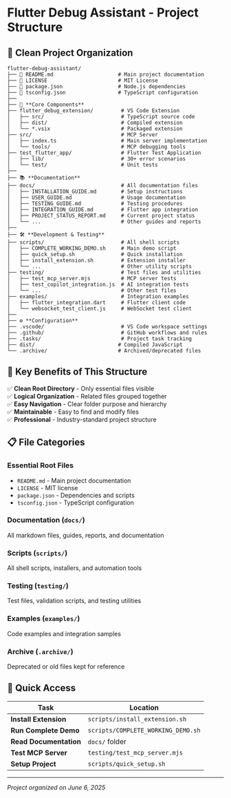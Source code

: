 # Flutter Debug Assistant - Project Structure

## 📁 **Clean Project Organization**

```
flutter-debug-assistant/
├── 📄 README.md                     # Main project documentation
├── 📄 LICENSE                       # MIT License
├── 📄 package.json                  # Node.js dependencies  
├── 📄 tsconfig.json                 # TypeScript configuration
├── 
├── 🎯 **Core Components**
├── flutter_debug_extension/         # VS Code Extension
│   ├── src/                         # TypeScript source code
│   ├── dist/                        # Compiled extension
│   └── *.vsix                       # Packaged extension
├── src/                             # MCP Server
│   ├── index.ts                     # Main server implementation
│   └── tools/                       # MCP debugging tools
├── test_flutter_app/                # Flutter Test Application  
│   ├── lib/                         # 30+ error scenarios
│   └── test/                        # Unit tests
├── 
├── 📚 **Documentation**
├── docs/                            # All documentation files
│   ├── INSTALLATION_GUIDE.md        # Setup instructions
│   ├── USER_GUIDE.md                # Usage documentation
│   ├── TESTING_GUIDE.md             # Testing procedures
│   ├── INTEGRATION_GUIDE.md         # Flutter app integration
│   ├── PROJECT_STATUS_REPORT.md     # Current project status
│   └── ...                          # Other guides and reports
├── 
├── 🛠️ **Development & Testing**
├── scripts/                         # All shell scripts
│   ├── COMPLETE_WORKING_DEMO.sh     # Main demo script
│   ├── quick_setup.sh               # Quick installation
│   ├── install_extension.sh         # Extension installer
│   └── ...                          # Other utility scripts
├── testing/                         # Test files and utilities
│   ├── test_mcp_server.mjs          # MCP server tests
│   ├── test_copilot_integration.js  # AI integration tests
│   └── ...                          # Other test files
├── examples/                        # Integration examples
│   ├── flutter_integration.dart     # Flutter client code
│   └── websocket_test_client.js     # WebSocket test client
├── 
├── ⚙️ **Configuration**
├── .vscode/                         # VS Code workspace settings
├── .github/                         # GitHub workflows and rules
├── .tasks/                          # Project task tracking
├── dist/                           # Compiled JavaScript
└── .archive/                       # Archived/deprecated files
```

## 🎯 **Key Benefits of This Structure**

✅ **Clean Root Directory** - Only essential files visible  
✅ **Logical Organization** - Related files grouped together  
✅ **Easy Navigation** - Clear folder purpose and hierarchy  
✅ **Maintainable** - Easy to find and modify files  
✅ **Professional** - Industry-standard project structure  

## 📋 **File Categories**

### **Essential Root Files**
- `README.md` - Main project documentation
- `LICENSE` - MIT license
- `package.json` - Dependencies and scripts
- `tsconfig.json` - TypeScript configuration

### **Documentation (`docs/`)**
All markdown files, guides, reports, and documentation

### **Scripts (`scripts/`)**  
All shell scripts, installers, and automation tools

### **Testing (`testing/`)**
Test files, validation scripts, and testing utilities

### **Examples (`examples/`)**
Code examples and integration samples

### **Archive (`.archive/`)**
Deprecated or old files kept for reference

## 🚀 **Quick Access**

| Task | Location |
|------|----------|
| **Install Extension** | `scripts/install_extension.sh` |
| **Run Complete Demo** | `scripts/COMPLETE_WORKING_DEMO.sh` |
| **Read Documentation** | `docs/` folder |
| **Test MCP Server** | `testing/test_mcp_server.mjs` |
| **Setup Project** | `scripts/quick_setup.sh` |

---
*Project organized on June 6, 2025*
